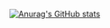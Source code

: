 [![Anurag's GitHub stats](https://github-readme-stats-tau-lac-57.vercel.app/api?username=Sidaddy0)](https://github.com/anuraghazra/github-readme-stats)
